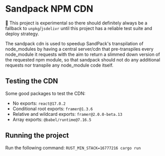 # Sandpack NPM CDN

🚧 This project is experimental so there should definitely always be a fallback to `unpkg`/`jsdelivr` until this project has a reliable test suite and deploy strategy.

The sandpack cdn is used to speedup SandPack's transpilation of node_modules by having a central server/cdn that pre-transpiles every node_module it requests with the aim to return a slimmed down version of the requested npm module, so that sandpack should not do any additional requests nor transpile any node_module code itself.

## Testing the CDN

Some good packages to test the CDN:

- No exports: `react@17.0.2`
- Conditional root exports: `framer@1.3.6`
- Relative and wildcard exports: `framer@2.0.0-beta.13`
- Array exports: `@babel/runtime@7.16.5`

## Running the project

Run the following command: `RUST_MIN_STACK=16777216 cargo run`
